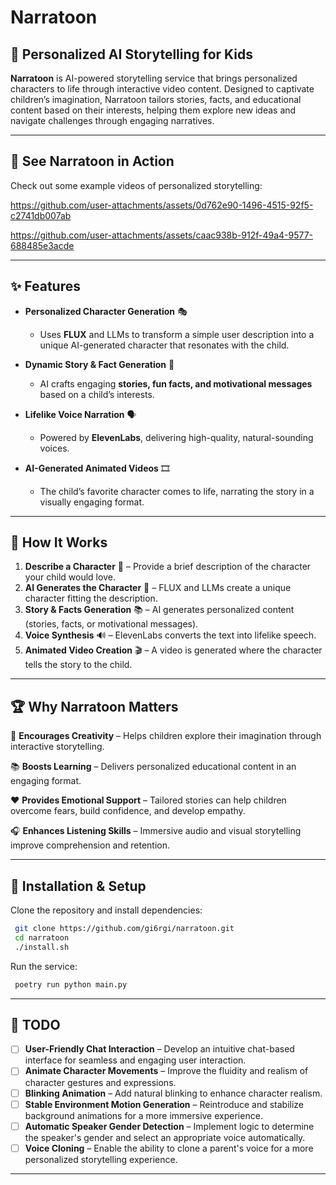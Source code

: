 # Narratoon

## 🚀 Personalized AI Storytelling for Kids

**Narratoon** is AI-powered storytelling service that brings personalized characters to life through interactive video content. Designed to captivate children’s imagination, Narratoon tailors stories, facts, and educational content based on their interests, helping them explore new ideas and navigate challenges through engaging narratives.

---

## 🎥 See Narratoon in Action

Check out some example videos of personalized storytelling:

https://github.com/user-attachments/assets/0d762e90-1496-4515-92f5-c2741db007ab

https://github.com/user-attachments/assets/caac938b-912f-49a4-9577-688485e3acde

---

## ✨ Features

- **Personalized Character Generation** 🎭
  - Uses **FLUX** and LLMs to transform a simple user description into a unique AI-generated character that resonates with the child.

- **Dynamic Story & Fact Generation** 📖
  - AI crafts engaging **stories, fun facts, and motivational messages** based on a child’s interests.

- **Lifelike Voice Narration** 🗣️
  - Powered by **ElevenLabs**, delivering high-quality, natural-sounding voices.

- **AI-Generated Animated Videos** 🎞️
  - The child’s favorite character comes to life, narrating the story in a visually engaging format.

---

## 🔧 How It Works

1. **Describe a Character** 📝 – Provide a brief description of the character your child would love.
2. **AI Generates the Character** 🤖 – FLUX and LLMs create a unique character fitting the description.
3. **Story & Facts Generation** 📚 – AI generates personalized content (stories, facts, or motivational messages).
4. **Voice Synthesis** 🔊 – ElevenLabs converts the text into lifelike speech.
5. **Animated Video Creation** 🎬 – A video is generated where the character tells the story to the child.

---

## 🏆 Why Narratoon Matters

🎨 **Encourages Creativity** – Helps children explore their imagination through interactive storytelling.

📚 **Boosts Learning** – Delivers personalized educational content in an engaging format.

❤️ **Provides Emotional Support** – Tailored stories can help children overcome fears, build confidence, and develop empathy.

🎧 **Enhances Listening Skills** – Immersive audio and visual storytelling improve comprehension and retention.

---

## 📌 Installation & Setup

Clone the repository and install dependencies:
```bash
 git clone https://github.com/gi6rgi/narratoon.git
 cd narratoon
 ./install.sh
```

Run the service:
```bash
 poetry run python main.py
```

---

## 📌 TODO

- [ ] **User-Friendly Chat Interaction** – Develop an intuitive chat-based interface for seamless and engaging user interaction.
- [ ] **Animate Character Movements** – Improve the fluidity and realism of character gestures and expressions.
- [ ] **Blinking Animation** – Add natural blinking to enhance character realism.
- [ ] **Stable Environment Motion Generation** – Reintroduce and stabilize background animations for a more immersive experience.
- [ ] **Automatic Speaker Gender Detection** – Implement logic to determine the speaker's gender and select an appropriate voice automatically.
- [ ] **Voice Cloning** – Enable the ability to clone a parent's voice for a more personalized storytelling experience.

---
